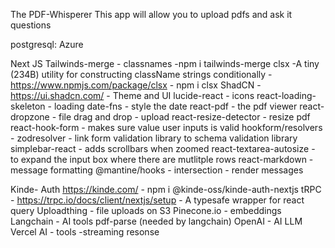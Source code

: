 The PDF-Whisperer
This app will allow you to upload pdfs and ask it questions

postgresql: Azure

Next JS
Tailwinds-merge - classnames -npm i tailwinds-merge
clsx -A tiny (234B) utility for constructing className strings conditionally - https://www.npmjs.com/package/clsx - npm i clsx
ShadCN - https://ui.shadcn.com/ - Theme and UI
lucide-react - icons
react-loading-skeleton - loading
date-fns - style the date
react-pdf - the pdf viewer
react-dropzone - file drag and drop - upload
react-resize-detector - resize pdf
react-hook-form - makes sure value user inputs is valid
hookform/resolvers - zodresolver - link form validation library to schema validation library
simplebar-react - adds scrollbars when zoomed
react-textarea-autosize - to expand the input box where there are mutlitple rows
react-markdown - message formatting
@mantine/hooks - intersection - render messages



Kinde- Auth https://kinde.com/ - npm i @kinde-oss/kinde-auth-nextjs
tRPC - https://trpc.io/docs/client/nextjs/setup - A typesafe wrapper for react query
Uploadthing - file uploads on S3
Pinecone.io - embeddings
Langchain - AI tools
pdf-parse (needed by langchain)
OpenAI - AI LLM
Vercel AI - tools -streaming resonse

